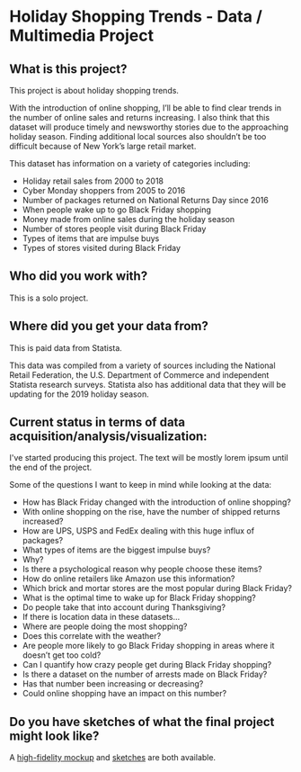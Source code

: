 # Holiday Shopping Trends - Data / Multimedia Project
 
## What is this project?
This project is about holiday shopping trends.

With the introduction of online shopping, I’ll be able to find clear trends in the number of online sales and returns increasing. I also think that this dataset will produce timely and newsworthy stories due to the approaching holiday season. Finding additional local sources also shouldn’t be too difficult because of New York’s large retail market.

This dataset has information on a variety of categories including:

* Holiday retail sales from 2000 to 2018
* Cyber Monday shoppers from 2005 to 2016
* Number of packages returned on National Returns Day since 2016
* When people wake up to go Black Friday shopping
* Money made from online sales during the holiday season
* Number of stores people visit during Black Friday
* Types of items that are impulse buys
* Types of stores visited during Black Friday

## Who did you work with?
This is a solo project.

## Where did you get your data from?
This is paid data from Statista.

This data was compiled from a variety of sources including the National Retail Federation, the U.S. Department of Commerce and independent Statista research surveys. Statista also has additional data that they will be updating for the 2019 holiday season.

## Current status in terms of data acquisition/analysis/visualization:
I've started producing this project. The text will be mostly lorem ipsum until the end of the project.

Some of the questions I want to keep in mind while looking at the data:

* How has Black Friday changed with the introduction of online shopping?
* With online shopping on the rise, have the number of shipped returns increased?
* How are UPS, USPS and FedEx dealing with this huge influx of packages?
* What types of items are the biggest impulse buys?
* Why?
* Is there a psychological reason why people choose these items?
* How do online retailers like Amazon use this information?
* Which brick and mortar stores are the most popular during Black Friday?
* What is the optimal time to wake up for Black Friday shopping?
* Do people take that into account during Thanksgiving?
* If there is location data in these datasets…
* Where are people doing the most shopping?
* Does this correlate with the weather?
* Are people more likely to go Black Friday shopping in areas where it doesn’t get too cold?
* Can I quantify how crazy people get during Black Friday shopping?
* Is there a dataset on the number of arrests made on Black Friday?
* Has that number been increasing or decreasing?
* Could online shopping have an impact on this number?

## Do you have sketches of what the final project might look like?
A [high-fidelity mockup](https://github.com/aow207/holiday-shopping/blob/master/Sketches%20and%20Mocukups/first-draft-mockup.pdf) and [sketches](https://github.com/aow207/holiday-shopping/blob/master/Sketches%20and%20Mocukups/first-draft-sketch.pdf) are both available.
